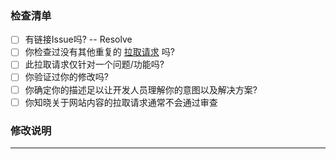 ### 检查清单
- [ ] 有链接Issue吗? -- Resolve  <!--←如有请在这里填写具体链接的议题，例如 #114-->
- [ ] 你检查过没有其他重复的 [拉取请求](https://github.com/DuckDuckStudio/Sitemap_Creator/pulls) 吗?
- [ ] 此拉取请求仅针对一个问题/功能吗?
- [ ] 你验证过你的修改吗?
- [ ] 你确定你的描述足以让开发人员理解你的意图以及解决方案?
- [ ] 你知晓关于网站内容的拉取请求通常不会通过审查

### 修改说明

<!--在这里尽可能详细的描述你做的修改，以便开发人员审查你的修改。-->

---

